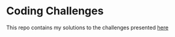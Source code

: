 # Coding Challenges
This repo contains my solutions to the challenges presented [here](https://codingchallenges.fyi/challenges/intro)